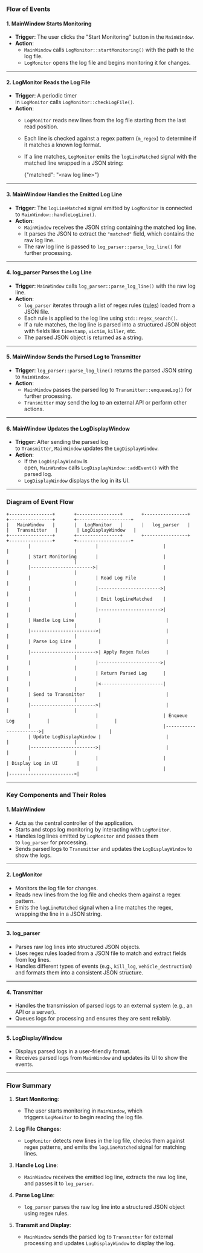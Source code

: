 ### **Flow of Events**

#### **1\. MainWindow Starts Monitoring**

-   **Trigger**: The user clicks the "Start Monitoring" button in the `MainWindow`.
-   **Action**:
    -   `MainWindow` calls `LogMonitor::startMonitoring()` with the path to the log file.
    -   `LogMonitor` opens the log file and begins monitoring it for changes.

* * * * *

#### **2\. LogMonitor Reads the Log File**

-   **Trigger**: A periodic timer in `LogMonitor` calls `LogMonitor::checkLogFile()`.
-   **Action**:
    -   `LogMonitor` reads new lines from the log file starting from the last read position.
    -   Each line is checked against a regex pattern (`m_regex`) to determine if it matches a known log format.
    -   If a line matches, `LogMonitor` emits the `logLineMatched` signal with the matched line wrapped in a JSON string:

        {"matched": "<raw log line>"}

* * * * *

#### **3\. MainWindow Handles the Emitted Log Line**

-   **Trigger**: The `logLineMatched` signal emitted by `LogMonitor` is connected to `MainWindow::handleLogLine()`.
-   **Action**:
    -   `MainWindow` receives the JSON string containing the matched log line.
    -   It parses the JSON to extract the `"matched"` field, which contains the raw log line.
    -   The raw log line is passed to `log_parser::parse_log_line()` for further processing.

* * * * *

#### **4\. log_parser Parses the Log Line**

-   **Trigger**: `MainWindow` calls `log_parser::parse_log_line()` with the raw log line.
-   **Action**:
    -   `log_parser` iterates through a list of regex rules ([rules](vscode-file://vscode-app/c:/Users/marce/AppData/Local/Programs/Microsoft%20VS%20Code/resources/app/out/vs/code/electron-sandbox/workbench/workbench.html)) loaded from a JSON file.
    -   Each rule is applied to the log line using `std::regex_search()`.
    -   If a rule matches, the log line is parsed into a structured JSON object with fields like `timestamp`, `victim`, `killer`, etc.
    -   The parsed JSON object is returned as a string.

* * * * *

#### **5\. MainWindow Sends the Parsed Log to Transmitter**

-   **Trigger**: `log_parser::parse_log_line()` returns the parsed JSON string to `MainWindow`.
-   **Action**:
    -   `MainWindow` passes the parsed log to `Transmitter::enqueueLog()` for further processing.
    -   `Transmitter` may send the log to an external API or perform other actions.

* * * * *

#### **6\. MainWindow Updates the LogDisplayWindow**

-   **Trigger**: After sending the parsed log to `Transmitter`, `MainWindow` updates the `LogDisplayWindow`.
-   **Action**:
    -   If the `LogDisplayWindow` is open, `MainWindow` calls `LogDisplayWindow::addEvent()` with the parsed log.
    -   `LogDisplayWindow` displays the log in its UI.

* * * * *

### **Diagram of Event Flow**
```dolphin
+----------------+       +----------------+       +----------------+       +----------------+       +--------------------+
|   MainWindow   |       |   LogMonitor   |       |   log_parser   |       |   Transmitter   |       | LogDisplayWindow   |
+----------------+       +----------------+       +----------------+       +----------------+       +--------------------+
        |                        |                        |                        |                        |
        | Start Monitoring       |                        |                        |                        |
        |----------------------->|                        |                        |                        |
        |                        | Read Log File          |                        |                        |
        |                        |----------------------->|                        |                        |
        |                        | Emit logLineMatched    |                        |                        |
        |                        |----------------------->|                        |                        |
        | Handle Log Line         |                        |                        |                        |
        |------------------------>|                        |                        |                        |
        | Parse Log Line          |                        |                        |                        |
        |------------------------>| Apply Regex Rules      |                        |                        |
        |                        |----------------------->|                        |                        |
        |                        | Return Parsed Log      |                        |                        |
        |                        |<-----------------------|                        |                        |
        | Send to Transmitter     |                        |                        |                        |
        |------------------------>|                        |                        |                        |
        |                        |                        | Enqueue Log            |                        |
        |                        |                        |----------------------->|                        |
        | Update LogDisplayWindow |                        |                        |                        |
        |------------------------>|                        |                        |                        |
        |                        |                        |                        | Display Log in UI       |
        |                        |                        |                        |------------------------>|
```

* * * * *

### **Key Components and Their Roles**

#### **1\. MainWindow**

-   Acts as the central controller of the application.
-   Starts and stops log monitoring by interacting with `LogMonitor`.
-   Handles log lines emitted by `LogMonitor` and passes them to `log_parser` for processing.
-   Sends parsed logs to `Transmitter` and updates the `LogDisplayWindow` to show the logs.

* * * * *

#### **2\. LogMonitor**

-   Monitors the log file for changes.
-   Reads new lines from the log file and checks them against a regex pattern.
-   Emits the `logLineMatched` signal when a line matches the regex, wrapping the line in a JSON string.

* * * * *

#### **3\. log_parser**

-   Parses raw log lines into structured JSON objects.
-   Uses regex rules loaded from a JSON file to match and extract fields from log lines.
-   Handles different types of events (e.g., `kill_log`, `vehicle_destruction`) and formats them into a consistent JSON structure.

* * * * *

#### **4\. Transmitter**

-   Handles the transmission of parsed logs to an external system (e.g., an API or a server).
-   Queues logs for processing and ensures they are sent reliably.

* * * * *

#### **5\. LogDisplayWindow**

-   Displays parsed logs in a user-friendly format.
-   Receives parsed logs from `MainWindow` and updates its UI to show the events.

* * * * *

### **Flow Summary**

1.  **Start Monitoring**:

    -   The user starts monitoring in `MainWindow`, which triggers `LogMonitor` to begin reading the log file.
2.  **Log File Changes**:

    -   `LogMonitor` detects new lines in the log file, checks them against regex patterns, and emits the `logLineMatched` signal for matching lines.
3.  **Handle Log Line**:

    -   `MainWindow` receives the emitted log line, extracts the raw log line, and passes it to `log_parser`.
4.  **Parse Log Line**:

    -   `log_parser` parses the raw log line into a structured JSON object using regex rules.
5.  **Transmit and Display**:

    -   `MainWindow` sends the parsed log to `Transmitter` for external processing and updates `LogDisplayWindow` to display the log.